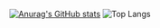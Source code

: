 [![Anurag's GitHub stats](https://github-readme-stats.vercel.app/api?username=macapac&show_icons=true&theme=radical)](https://github.com/macapac/github-readme-stats)
![Top Langs](https://github-readme-stats.vercel.app/api/top-langs/?username=macapac&layout=compact)
